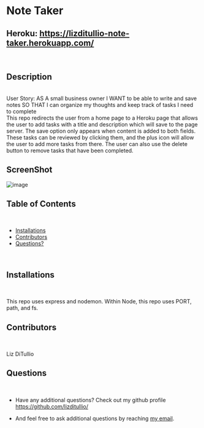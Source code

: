 # Note Taker

## Heroku: https://lizditullio-note-taker.herokuapp.com/
<br />

## Description 
<br />
User Story: AS A small business owner
I WANT to be able to write and save notes
SO THAT I can organize my thoughts and keep track of tasks I need to complete
<br />
This repo redirects the user from a home page to a Heroku page that allows the user to add tasks with a title and description which will save to the page server. The save option only appears when content is added to both fields. These tasks can be reviewed by clicking them, and the plus icon will allow the user to add more tasks from there. The user can also use the delete button to remove tasks that have been completed.
<br />

## ScreenShot 
![image](https://user-images.githubusercontent.com/100237983/169667442-f4e9e24b-faee-4a29-b973-7e35ac15e569.png)

##  Table of Contents 
<br />

* [Installations](#-installations-)
* [Contributors](#-contributors)
* [Questions?](#-questions-)
<br />

## Installations 
<br />

This repo uses express and nodemon. Within Node, this repo uses PORT, path, and fs.
<br />


## Contributors 
<br />

Liz DiTullio
<br />

## Questions 
<br />

* Have any additional questions? Check out my github profile https://github.com/lizditullio/

* And feel free to ask additional questions by reaching [my email](mailto:lizdit72296@gmail.com).
<br />
